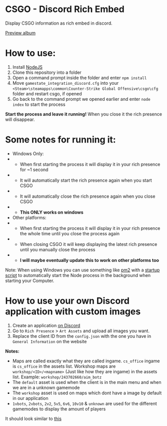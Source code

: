 # CSGO - Discord Rich Embed

Display CSGO information as rich embed in discord.

[Preview album](https://imgur.com/a/wWXjBlB)

# How to use:
1. Install [NodeJS](https://nodejs.org/en/)
2. Clone this repository into a folder
3. Open a command prompt inside the folder and enter `npm install`
4. Move `gamestate_integration_discord.cfg` into your `<Steam>\steamapps\common\Counter-Strike Global Offensive\csgo\cfg` folder and restart csgo, if opened
5. Go back to the command prompt we opened earlier and enter `node index` to start the process

**Start the process and leave it running!** When you close it the rich presence will disappear.

# Some notes for running it:
- Windows Only:
- - When first starting the process it will display it in your rich presence for ~1 second
- - It will automatically start the rich presence again when you start CSGO
- - It will automatically close the rich presence again when you close CSGO
- - **This ONLY works on windows**
- Other platforms:
- - When first starting the process it will display it in your rich presence the whole time until you close the process again
- - When closing CSGO it will keep displaying the latest rich presence until you manually close the process
- - **I will maybe eventually update this to work on other platforms too**

Note: When using Windows you can use something like [pm2](http://pm2.keymetrics.io/docs/usage/quick-start/) with a [startup script](http://pm2.keymetrics.io/docs/usage/startup/) to automatically start the Node process in the background when starting your Computer.

# How to use your own Discord application with custom images
1. Create an application [on Discord](https://discordapp.com/developers/applications/me)
2. Go to `Rich Presence` > `Art Assets` and upload all images you want.
3. Replace the client ID from the `config.json` with the one you have in `General Information` on the website

**Notes:**
- Maps are called exactly what they are called ingame. `cs_office` ingame is `cs_office` in the assets list. Workshop maps are `workshop/<ID>/<mapname>` (Just like how they are ingame) in the assets list. Example: `workshop/243702660/aim_botz`
- The `default` asset is used when the client is in the main menu and when we are in a unknown gamemode
- The `workshop` asset is used on maps which dont have a image by default in our application
- `1vbots`, `2vbots`, `2v2`, `5v5`, `6v6`, `10v10` & `unknown` are used for the different gamemodes to display the amount of players

It should look similar to [this](https://i.imgur.com/6qloVho.png)
